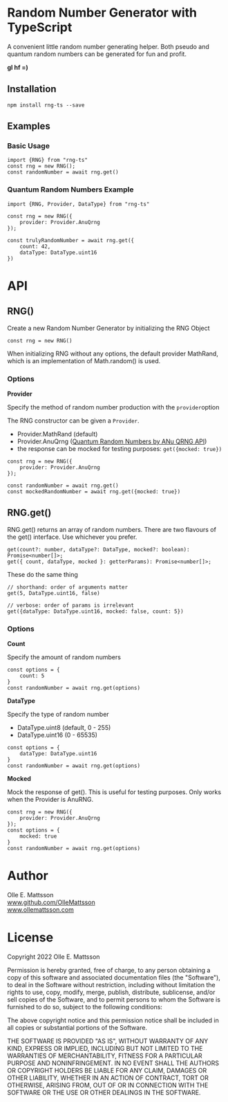 # Random Number Generator with TypeScript

A convenient little random number generating helper. Both pseudo and quantum random numbers can be generated for fun and profit.

**gl hf =)** 

## Installation

`npm install rng-ts --save`


## Examples

### Basic Usage

```
import {RNG} from "rng-ts"
const rng = new RNG();
const randomNumber = await rng.get()
```

### Quantum Random Numbers Example

```
import {RNG, Provider, DataType} from "rng-ts"

const rng = new RNG({
    provider: Provider.AnuQrng
});

const trulyRandomNumber = await rng.get({
    count: 42,
    dataType: DataType.uint16
})
```

# API

## RNG()

Create a new Random Number Generator by initializing the RNG Object

```
const rng = new RNG()
```

When initializing RNG without any options, the default provider MathRand, which is an implementation of Math.random() is used.


### Options

**Provider**

Specify the method of random number production with the `provider`option

The RNG constructor can be given a `Provider`. 
- Provider.MathRand (default)
- Provider.AnuQrng ([Quantum Random Numbers by ANu QRNG API](https://qrng.anu.edu.au/))
 - the response can be mocked for testing purposes: `get({mocked: true})`

```
const rng = new RNG({
    provider: Provider.AnuQrng
});

const randomNumber = await rng.get()
const mockedRandomNumber = await rng.get({mocked: true})
```

## RNG.get()

RNG.get() returns an array of random numbers. There are two flavours of the get() interface. Use whichever you prefer.
```
get(count?: number, dataType?: DataType, mocked?: boolean): Promise<number[]>;
get({ count, dataType, mocked }: getterParams): Promise<number[]>;
```


These do the same thing
```
// shorthand: order of arguments matter
get(5, DataType.uint16, false)

// verbose: order of params is irrelevant
get({dataType: DataType.uint16, mocked: false, count: 5})

```


### Options

**Count**

Specify the amount of random numbers

```
const options = {
    count: 5
}
const randomNumber = await rng.get(options)

```

**DataType**

Specify the type of random number

- DataType.uint8 (default, 0 - 255)
- DataType.uint16 (0 - 65535)

```
const options = {
    dataType: DataType.uint16
}
const randomNumber = await rng.get(options)
```


**Mocked**  

Mock the response of get(). This is useful for testing purposes. Only works when the Provider is AnuRNG.

```
const rng = new RNG({
    provider: Provider.AnuQrng
});
const options = {
    mocked: true
}
const randomNumber = await rng.get(options)
```




# Author
Olle E. Mattsson  
www.github.com/OlleMattsson  
www.ollemattsson.com  


# License

Copyright 2022 Olle E. Mattsson

Permission is hereby granted, free of charge, to any person obtaining a copy of this software and associated documentation files (the "Software"), to deal in the Software without restriction, including without limitation the rights to use, copy, modify, merge, publish, distribute, sublicense, and/or sell copies of the Software, and to permit persons to whom the Software is furnished to do so, subject to the following conditions:

The above copyright notice and this permission notice shall be included in all copies or substantial portions of the Software.

THE SOFTWARE IS PROVIDED "AS IS", WITHOUT WARRANTY OF ANY KIND, EXPRESS OR IMPLIED, INCLUDING BUT NOT LIMITED TO THE WARRANTIES OF MERCHANTABILITY, FITNESS FOR A PARTICULAR PURPOSE AND NONINFRINGEMENT. IN NO EVENT SHALL THE AUTHORS OR COPYRIGHT HOLDERS BE LIABLE FOR ANY CLAIM, DAMAGES OR OTHER LIABILITY, WHETHER IN AN ACTION OF CONTRACT, TORT OR OTHERWISE, ARISING FROM, OUT OF OR IN CONNECTION WITH THE SOFTWARE OR THE USE OR OTHER DEALINGS IN THE SOFTWARE.